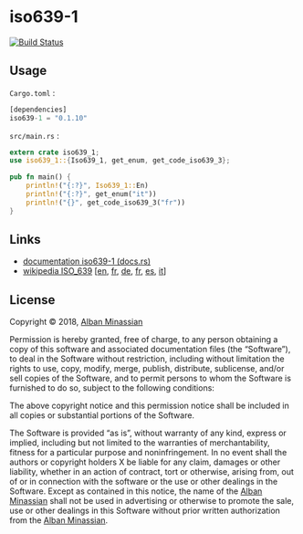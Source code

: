 # iso639-1 #

[![Build Status](https://travis-ci.org/AlbanMinassian/iso639.svg?branch=master)](https://travis-ci.org/AlbanMinassian/iso639)

## Usage ##

``Cargo.toml`` :

```rust
[dependencies]
iso639-1 = "0.1.10"
```

``src/main.rs`` :

```rust
extern crate iso639_1;
use iso639_1::{Iso639_1, get_enum, get_code_iso639_3};

pub fn main() {
    println!("{:?}", Iso639_1::En)
    println!("{:?}", get_enum("it"))
    println!("{}", get_code_iso639_3("fr"))
}
```

## Links ##

- [documentation iso639-1 (docs.rs)](https://docs.rs/iso639-1)
- [wikipedia ISO_639](https://en.wikipedia.org/wiki/ISO_639) [[en](https://en.wikipedia.org/wiki/ISO_639), [fr](https://fr.wikipedia.org/wiki/ISO_639), [de](https://de.wikipedia.org/wiki/ISO_639), [fr](https://fr.wikipedia.org/wiki/ISO_639), [es](https://es.wikipedia.org/wiki/ISO_639), [it](https://it.wikipedia.org/wiki/ISO_639)]

## License ##

Copyright © 2018, [Alban Minassian](https://github.com/AlbanMinassian)

Permission is hereby granted, free of charge, to any person obtaining a copy of this software and associated documentation files (the “Software”), to deal in the Software without restriction, including without limitation the rights to use, copy, modify, merge, publish, distribute, sublicense, and/or sell copies of the Software, and to permit persons to whom the Software is furnished to do so, subject to the following conditions:

The above copyright notice and this permission notice shall be included in all copies or substantial portions of the Software.

The Software is provided “as is”, without warranty of any kind, express or implied, including but not limited to the warranties of merchantability, fitness for a particular purpose and noninfringement. In no event shall the authors or copyright holders X be liable for any claim, damages or other liability, whether in an action of contract, tort or otherwise, arising from, out of or in connection with the software or the use or other dealings in the Software.
Except as contained in this notice, the name of the [Alban Minassian](https://github.com/AlbanMinassian) shall not be used in advertising or otherwise to promote the sale, use or other dealings in this Software without prior written authorization from the [Alban Minassian](https://github.com/AlbanMinassian).

